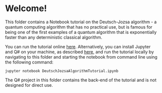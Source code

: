 # Welcome!

This folder contains a Notebook tutorial on the Deutsch-Jozsa algorithm - a quantum computing algorithm that has no practical use, but is famous for being one of the first examples of a quantum algorithm that is exponentially faster than any deterministic classical algorithm.

You can run the tutorial online [here](https://mybinder.org/v2/gh/Microsoft/QuantumKatas/main?filepath=tutorials/ExploringDeutschJozsaAlgorithm%2FDeutschJozsaAlgorithmTutorial.ipynb). Alternatively, you can install Jupyter and Q# on your machine, as described [here](https://docs.microsoft.com/azure/quantum/install-jupyter-qdk), and run the tutorial locally by navigating to this folder and starting the notebook from command line using the following command: 

    jupyter notebook DeutschJozsaAlgorithmTutorial.ipynb

The Q# project in this folder contains the back-end of the tutorial and is not designed for direct use.
